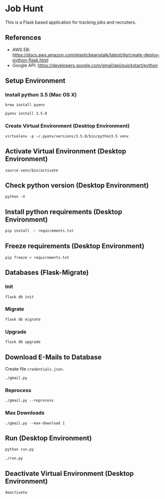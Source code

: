 
# Job Hunt

This is a Flask based application for tracking jobs and recruiters.

## References

- AWS EB: <https://docs.aws.amazon.com/elasticbeanstalk/latest/dg/create-deploy-python-flask.html>
- Google API: <https://developers.google.com/gmail/api/quickstart/python>

## Setup Environment

### Install python 3.5 (Mac OS X)

~~~
brew install pyenv

pyenv install 3.5.0
~~~

### Create Virtual Environment (Desktop Environment)

~~~
virtualenv -p ~/.pyenv/versions/3.5.0/bin/python3.5 venv
~~~

## Activate Virtual Environment (Desktop Environment)

~~~
source venv/bin/activate
~~~

## Check python version (Desktop Environment)

~~~
python -V
~~~

## Install python requirements (Desktop Environment)

~~~bash
pip install -r requirements.txt
~~~

## Freeze requirements (Desktop Environment)

~~~
pip freeze > requirements.txt
~~~

## Databases (Flask-Migrate)

### Init

~~~
flask db init
~~~

### Migrate

~~~
flask db migrate
~~~

### Upgrade

~~~
flask db upgrade
~~~

## Download E-Mails to Database

Create file ```credentials.json```.

~~~
./gmail.py
~~~

### Reprocess

~~~
./gmail.py --reprocess
~~~

### Max Downloads

~~~
./gmail.py --max-download 1
~~~

## Run (Desktop Environment)

~~~bash
python run.py
~~~

~~~
./run.py
~~~

## Deactivate Virtual Environment (Desktop Environment)

~~~
deactivate
~~~
